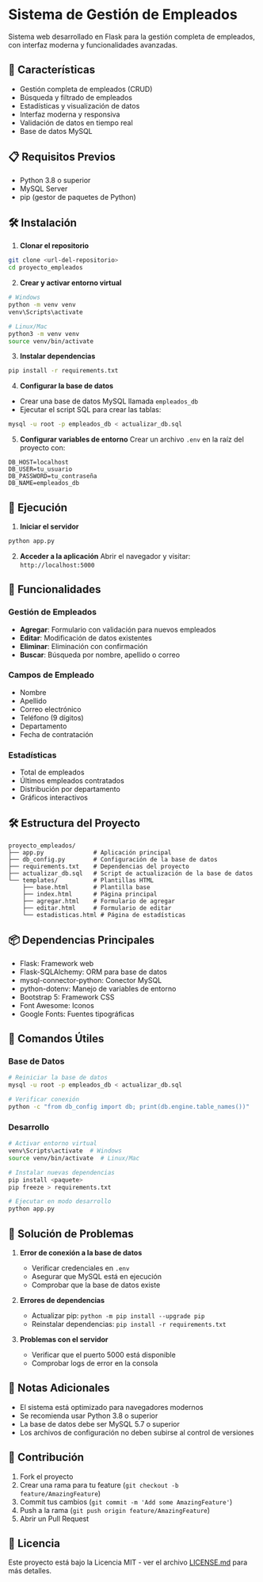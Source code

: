# Sistema de Gestión de Empleados

Sistema web desarrollado en Flask para la gestión completa de empleados, con interfaz moderna y funcionalidades avanzadas.

## 🚀 Características

- Gestión completa de empleados (CRUD)
- Búsqueda y filtrado de empleados
- Estadísticas y visualización de datos
- Interfaz moderna y responsiva
- Validación de datos en tiempo real
- Base de datos MySQL

## 📋 Requisitos Previos

- Python 3.8 o superior
- MySQL Server
- pip (gestor de paquetes de Python)

## 🛠️ Instalación

1. **Clonar el repositorio**
```bash
git clone <url-del-repositorio>
cd proyecto_empleados
```

2. **Crear y activar entorno virtual**
```bash
# Windows
python -m venv venv
venv\Scripts\activate

# Linux/Mac
python3 -m venv venv
source venv/bin/activate
```

3. **Instalar dependencias**
```bash
pip install -r requirements.txt
```

4. **Configurar la base de datos**
- Crear una base de datos MySQL llamada `empleados_db`
- Ejecutar el script SQL para crear las tablas:
```bash
mysql -u root -p empleados_db < actualizar_db.sql
```

5. **Configurar variables de entorno**
Crear un archivo `.env` en la raíz del proyecto con:
```
DB_HOST=localhost
DB_USER=tu_usuario
DB_PASSWORD=tu_contraseña
DB_NAME=empleados_db
```

## 🚀 Ejecución

1. **Iniciar el servidor**
```bash
python app.py
```

2. **Acceder a la aplicación**
Abrir el navegador y visitar: `http://localhost:5000`

## 📱 Funcionalidades

### Gestión de Empleados
- **Agregar**: Formulario con validación para nuevos empleados
- **Editar**: Modificación de datos existentes
- **Eliminar**: Eliminación con confirmación
- **Buscar**: Búsqueda por nombre, apellido o correo

### Campos de Empleado
- Nombre
- Apellido
- Correo electrónico
- Teléfono (9 dígitos)
- Departamento
- Fecha de contratación

### Estadísticas
- Total de empleados
- Últimos empleados contratados
- Distribución por departamento
- Gráficos interactivos

## 🛠️ Estructura del Proyecto

```
proyecto_empleados/
├── app.py              # Aplicación principal
├── db_config.py        # Configuración de la base de datos
├── requirements.txt    # Dependencias del proyecto
├── actualizar_db.sql   # Script de actualización de la base de datos
└── templates/          # Plantillas HTML
    ├── base.html       # Plantilla base
    ├── index.html      # Página principal
    ├── agregar.html    # Formulario de agregar
    ├── editar.html     # Formulario de editar
    └── estadisticas.html # Página de estadísticas
```

## 📦 Dependencias Principales

- Flask: Framework web
- Flask-SQLAlchemy: ORM para base de datos
- mysql-connector-python: Conector MySQL
- python-dotenv: Manejo de variables de entorno
- Bootstrap 5: Framework CSS
- Font Awesome: Iconos
- Google Fonts: Fuentes tipográficas

## 🔧 Comandos Útiles

### Base de Datos
```bash
# Reiniciar la base de datos
mysql -u root -p empleados_db < actualizar_db.sql

# Verificar conexión
python -c "from db_config import db; print(db.engine.table_names())"
```

### Desarrollo
```bash
# Activar entorno virtual
venv\Scripts\activate  # Windows
source venv/bin/activate  # Linux/Mac

# Instalar nuevas dependencias
pip install <paquete>
pip freeze > requirements.txt

# Ejecutar en modo desarrollo
python app.py
```

## 🐛 Solución de Problemas

1. **Error de conexión a la base de datos**
   - Verificar credenciales en `.env`
   - Asegurar que MySQL está en ejecución
   - Comprobar que la base de datos existe

2. **Errores de dependencias**
   - Actualizar pip: `python -m pip install --upgrade pip`
   - Reinstalar dependencias: `pip install -r requirements.txt`

3. **Problemas con el servidor**
   - Verificar que el puerto 5000 está disponible
   - Comprobar logs de error en la consola

## 📝 Notas Adicionales

- El sistema está optimizado para navegadores modernos
- Se recomienda usar Python 3.8 o superior
- La base de datos debe ser MySQL 5.7 o superior
- Los archivos de configuración no deben subirse al control de versiones

## 🤝 Contribución

1. Fork el proyecto
2. Crear una rama para tu feature (`git checkout -b feature/AmazingFeature`)
3. Commit tus cambios (`git commit -m 'Add some AmazingFeature'`)
4. Push a la rama (`git push origin feature/AmazingFeature`)
5. Abrir un Pull Request

## 📄 Licencia

Este proyecto está bajo la Licencia MIT - ver el archivo [LICENSE.md](LICENSE.md) para más detalles. 

